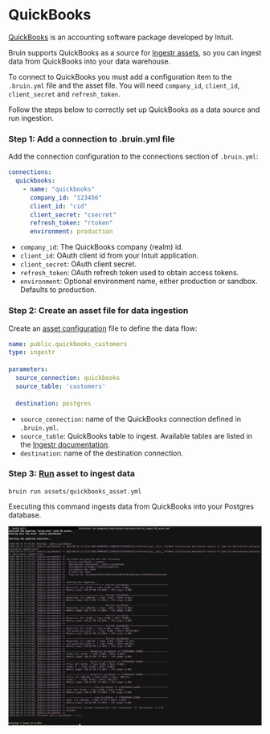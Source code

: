 # QuickBooks
[QuickBooks](https://quickbooks.intuit.com/) is an accounting software package developed by Intuit.

Bruin supports QuickBooks as a source for [Ingestr assets](/assets/ingestr), so you can ingest data from QuickBooks into your data warehouse.

To connect to QuickBooks you must add a configuration item to the `.bruin.yml` file and the asset file. You will need `company_id`, `client_id`, `client_secret` and `refresh_token`.

Follow the steps below to correctly set up QuickBooks as a data source and run ingestion.

### Step 1: Add a connection to .bruin.yml file
Add the connection configuration to the connections section of `.bruin.yml`:

```yaml
connections:
  quickbooks:
    - name: "quickbooks"
      company_id: "123456"
      client_id: "cid"
      client_secret: "csecret"
      refresh_token: "rtoken"
      environment: production
```

- `company_id`: The QuickBooks company (realm) id.
- `client_id`: OAuth client id from your Intuit application.
- `client_secret`: OAuth client secret.
- `refresh_token`: OAuth refresh token used to obtain access tokens.
- `environment`: Optional environment name, either production or sandbox. Defaults to production.

### Step 2: Create an asset file for data ingestion
Create an [asset configuration](/assets/ingestr#asset-structure) file to define the data flow:

```yaml
name: public.quickbooks_customers
type: ingestr

parameters:
  source_connection: quickbooks
  source_table: 'customers'

  destination: postgres
```

- `source_connection`: name of the QuickBooks connection defined in `.bruin.yml`.
- `source_table`: QuickBooks table to ingest. Available tables are listed in the [Ingestr documentation](https://github.com/bruin-data/ingestr/blob/main/docs/supported-sources/quickbooks.md#tables).
- `destination`: name of the destination connection.

### Step 3: [Run](/commands/run) asset to ingest data
```
bruin run assets/quickbooks_asset.yml
```

Executing this command ingests data from QuickBooks into your Postgres database.

<img alt="quickbooks" src="./media/quickbook_ingestion.png">
